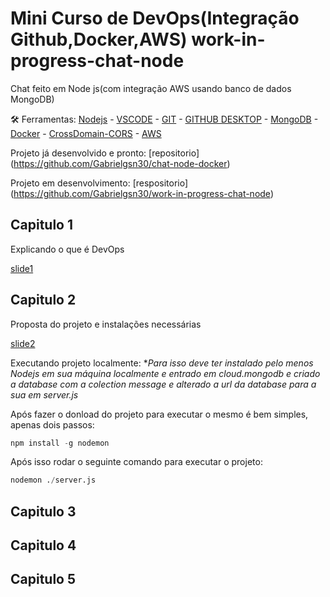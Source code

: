# Mini Curso de DevOps(Integração Github,Docker,AWS) work-in-progress-chat-node
Chat feito em Node js(com integração AWS usando banco de dados MongoDB)

🛠️ Ferramentas: [Nodejs](https://nodejs.org/en/download/) - [VSCODE](https://code.visualstudio.com/) - [GIT](https://git-scm.com/) - [GITHUB DESKTOP](https://desktop.github.com/) - [MongoDB](https://account.mongodb.com/account/login) - [Docker](https://docs.docker.com/get-docker/) - [CrossDomain-CORS](https://chrome.google.com/webstore/detail/cross-domain-cors/mjhpgnbimicffchbodmgfnemoghjakai?hl=pt-BR) - [AWS](https://aws.amazon.com/pt/)

Projeto já desenvolvido e pronto: [repositorio] (https://github.com/Gabrielgsn30/chat-node-docker)

Projeto em desenvolvimento: [respositorio] (https://github.com/Gabrielgsn30/work-in-progress-chat-node)

## Capitulo 1

Explicando o que é DevOps

[slide1](https://docs.google.com/presentation/d/1TQ0lWC_LS-C45_yM1VevVFxpZMCrUI54HwsruHdYS5E/edit?usp=sharing)

## Capitulo 2

Proposta do projeto e instalações necessárias

[slide2](https://docs.google.com/presentation/d/16fsnx5i7rG8i26nLHO2evghnJ-aFk9gJtogDRlT3Fds/edit?usp=sharing)

Executando projeto localmente:
**Para isso deve ter instalado pelo menos Nodejs em sua máquina localmente e entrado em cloud.mongodb e criado a database com a colection message e alterado a url da database para a sua em server.js*

Após fazer o donload do projeto para executar o mesmo é bem simples, apenas dois passos:

```python
npm install -g nodemon
```

Após isso rodar o seguinte comando para executar o projeto:

```python
nodemon ./server.js
```

## Capitulo 3

## Capitulo 4

## Capitulo 5
